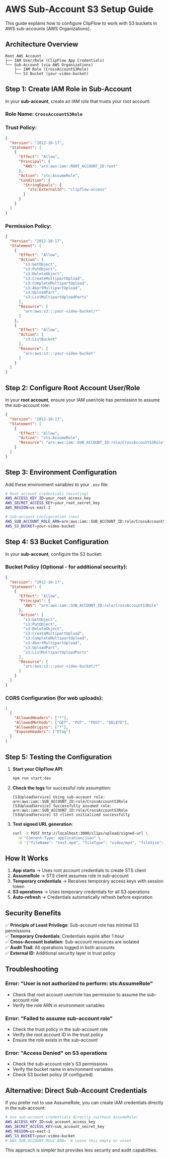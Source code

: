 # AWS Sub-Account S3 Setup Guide

This guide explains how to configure ClipFlow to work with S3 buckets in AWS sub-accounts (AWS Organizations).

## Architecture Overview

```
Root AWS Account
├── IAM User/Role (ClipFlow App Credentials)
└── Sub-Account (via AWS Organizations)
    ├── IAM Role (CrossAccountS3Role)
    └── S3 Bucket (your-video-bucket)
```

## Step 1: Create IAM Role in Sub-Account

In your **sub-account**, create an IAM role that trusts your root account:

### Role Name: `CrossAccountS3Role`

### Trust Policy:
```json
{
  "Version": "2012-10-17",
  "Statement": [
    {
      "Effect": "Allow",
      "Principal": {
        "AWS": "arn:aws:iam::ROOT_ACCOUNT_ID:root"
      },
      "Action": "sts:AssumeRole",
      "Condition": {
        "StringEquals": {
          "sts:ExternalId": "clipflow-access"
        }
      }
    }
  ]
}
```

### Permission Policy:
```json
{
  "Version": "2012-10-17",
  "Statement": [
    {
      "Effect": "Allow",
      "Action": [
        "s3:GetObject",
        "s3:PutObject",
        "s3:DeleteObject",
        "s3:CreateMultipartUpload",
        "s3:CompleteMultipartUpload",
        "s3:AbortMultipartUpload",
        "s3:UploadPart",
        "s3:ListMultipartUploadParts"
      ],
      "Resource": [
        "arn:aws:s3:::your-video-bucket/*"
      ]
    },
    {
      "Effect": "Allow",
      "Action": [
        "s3:ListBucket"
      ],
      "Resource": [
        "arn:aws:s3:::your-video-bucket"
      ]
    }
  ]
}
```

## Step 2: Configure Root Account User/Role

In your **root account**, ensure your IAM user/role has permission to assume the sub-account role:

```json
{
  "Version": "2012-10-17",
  "Statement": [
    {
      "Effect": "Allow",
      "Action": "sts:AssumeRole",
      "Resource": "arn:aws:iam::SUB_ACCOUNT_ID:role/CrossAccountS3Role"
    }
  ]
}
```

## Step 3: Environment Configuration

Add these environment variables to your `.env` file:

```bash
# Root account credentials (existing)
AWS_ACCESS_KEY_ID=your_root_access_key
AWS_SECRET_ACCESS_KEY=your_root_secret_key
AWS_REGION=us-east-1

# Sub-account configuration (new)
AWS_SUB_ACCOUNT_ROLE_ARN=arn:aws:iam::SUB_ACCOUNT_ID:role/CrossAccountS3Role
AWS_S3_BUCKET=your-video-bucket
```

## Step 4: S3 Bucket Configuration

In your **sub-account**, configure the S3 bucket:

### Bucket Policy (Optional - for additional security):
```json
{
  "Version": "2012-10-17",
  "Statement": [
    {
      "Effect": "Allow",
      "Principal": {
        "AWS": "arn:aws:iam::SUB_ACCOUNT_ID:role/CrossAccountS3Role"
      },
      "Action": [
        "s3:GetObject",
        "s3:PutObject",
        "s3:DeleteObject",
        "s3:CreateMultipartUpload",
        "s3:CompleteMultipartUpload",
        "s3:AbortMultipartUpload",
        "s3:UploadPart",
        "s3:ListMultipartUploadParts"
      ],
      "Resource": [
        "arn:aws:s3:::your-video-bucket/*"
      ]
    }
  ]
}
```

### CORS Configuration (for web uploads):
```json
[
  {
    "AllowedHeaders": ["*"],
    "AllowedMethods": ["GET", "PUT", "POST", "DELETE"],
    "AllowedOrigins": ["*"],
    "ExposeHeaders": ["ETag"]
  }
]
```

## Step 5: Testing the Configuration

1. **Start your ClipFlow API**:
   ```bash
   npm run start:dev
   ```

2. **Check the logs** for successful role assumption:
   ```
   [S3UploadService] Using sub-account role: arn:aws:iam::SUB_ACCOUNT_ID:role/CrossAccountS3Role
   [S3UploadService] Successfully assumed role: arn:aws:iam::SUB_ACCOUNT_ID:role/CrossAccountS3Role
   [S3UploadService] S3 client initialized successfully
   ```

3. **Test signed URL generation**:
   ```bash
   curl -X POST http://localhost:3000/clips/upload/signed-url \
     -H "Content-Type: application/json" \
     -d '{"fileName": "test.mp4", "fileType": "video/mp4", "fileSize": 1000000}'
   ```

## How It Works

1. **App starts** → Uses root account credentials to create STS client
2. **AssumeRole** → STS client assumes role in sub-account
3. **Temporary credentials** → Receives temporary access keys with session token
4. **S3 operations** → Uses temporary credentials for all S3 operations
5. **Auto-refresh** → Credentials automatically refresh before expiration

## Security Benefits

✅ **Principle of Least Privilege**: Sub-account role has minimal S3 permissions  
✅ **Temporary Credentials**: Credentials expire after 1 hour  
✅ **Cross-Account Isolation**: Sub-account resources are isolated  
✅ **Audit Trail**: All operations logged in both accounts  
✅ **External ID**: Additional security layer in trust policy  

## Troubleshooting

### Error: "User is not authorized to perform: sts:AssumeRole"
- Check that root account user/role has permission to assume the sub-account role
- Verify the role ARN in environment variables

### Error: "Failed to assume sub-account role"
- Check the trust policy in the sub-account role
- Verify the root account ID in the trust policy
- Ensure the role exists in the sub-account

### Error: "Access Denied" on S3 operations
- Check the sub-account role's S3 permissions
- Verify the bucket name in environment variables
- Check S3 bucket policy (if configured)

## Alternative: Direct Sub-Account Credentials

If you prefer not to use AssumeRole, you can create IAM credentials directly in the sub-account:

```bash
# Use sub-account credentials directly (without AssumeRole)
AWS_ACCESS_KEY_ID=sub_account_access_key
AWS_SECRET_ACCESS_KEY=sub_account_secret_key
AWS_REGION=us-east-1
AWS_S3_BUCKET=your-video-bucket
# AWS_SUB_ACCOUNT_ROLE_ARN=  # Leave this empty or unset
```

This approach is simpler but provides less security and audit capabilities.
